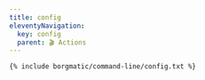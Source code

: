 ```yaml
---
title: config
eleventyNavigation:
  key: config
  parent: 🎬 Actions
---
```


```bash
{% include borgmatic/command-line/config.txt %}
```
